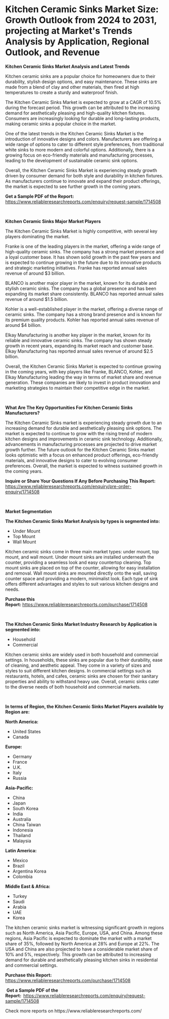 <p><h1>Kitchen Ceramic Sinks Market Size: Growth Outlook from 2024 to 2031, projecting at Market's Trends Analysis by Application, Regional Outlook, and Revenue</h1></p><p><strong>Kitchen Ceramic Sinks Market Analysis and Latest Trends</strong></p>
<p><p>Kitchen ceramic sinks are a popular choice for homeowners due to their durability, stylish design options, and easy maintenance. These sinks are made from a blend of clay and other materials, then fired at high temperatures to create a sturdy and waterproof finish.</p><p>The Kitchen Ceramic Sinks Market is expected to grow at a CAGR of 10.5% during the forecast period. This growth can be attributed to the increasing demand for aesthetically pleasing and high-quality kitchen fixtures. Consumers are increasingly looking for durable and long-lasting products, making ceramic sinks a popular choice in the market.</p><p>One of the latest trends in the Kitchen Ceramic Sinks Market is the introduction of innovative designs and colors. Manufacturers are offering a wide range of options to cater to different style preferences, from traditional white sinks to more modern and colorful options. Additionally, there is a growing focus on eco-friendly materials and manufacturing processes, leading to the development of sustainable ceramic sink options.</p><p>Overall, the Kitchen Ceramic Sinks Market is experiencing steady growth driven by consumer demand for both style and durability in kitchen fixtures. As manufacturers continue to innovate and expand their product offerings, the market is expected to see further growth in the coming years.</p></p>
<p><strong>Get a Sample PDF of the Report:&nbsp;</strong> <a href="https://www.reliableresearchreports.com/enquiry/request-sample/1714508">https://www.reliableresearchreports.com/enquiry/request-sample/1714508</a></p>
<p>&nbsp;</p>
<p><strong>Kitchen Ceramic Sinks Major Market Players</strong></p>
<p><p>The Kitchen Ceramic Sinks Market is highly competitive, with several key players dominating the market. </p><p>Franke is one of the leading players in the market, offering a wide range of high-quality ceramic sinks. The company has a strong market presence and a loyal customer base. It has shown solid growth in the past few years and is expected to continue growing in the future due to its innovative products and strategic marketing initiatives. Franke has reported annual sales revenue of around $3 billion.</p><p>BLANCO is another major player in the market, known for its durable and stylish ceramic sinks. The company has a global presence and has been expanding its market share consistently. BLANCO has reported annual sales revenue of around $1.5 billion.</p><p>Kohler is a well-established player in the market, offering a diverse range of ceramic sinks. The company has a strong brand presence and is known for its premium quality products. Kohler has reported annual sales revenue of around $4 billion.</p><p>Elkay Manufacturing is another key player in the market, known for its reliable and innovative ceramic sinks. The company has shown steady growth in recent years, expanding its market reach and customer base. Elkay Manufacturing has reported annual sales revenue of around $2.5 billion.</p><p>Overall, the Kitchen Ceramic Sinks Market is expected to continue growing in the coming years, with key players like Franke, BLANCO, Kohler, and Elkay Manufacturing leading the way in terms of market share and revenue generation. These companies are likely to invest in product innovation and marketing strategies to maintain their competitive edge in the market.</p></p>
<p>&nbsp;</p>
<p><strong>What Are The Key Opportunities For Kitchen Ceramic Sinks Manufacturers?</strong></p>
<p><p>The Kitchen Ceramic Sinks market is experiencing steady growth due to an increasing demand for durable and aesthetically pleasing sink options. The market is expected to continue to grow with the rising trend of modern kitchen designs and improvements in ceramic sink technology. Additionally, advancements in manufacturing processes are projected to drive market growth further. The future outlook for the Kitchen Ceramic Sinks market looks optimistic with a focus on enhanced product offerings, eco-friendly materials, and innovative designs to cater to evolving consumer preferences. Overall, the market is expected to witness sustained growth in the coming years.</p></p>
<p><strong>Inquire or Share Your Questions If Any Before Purchasing This Report:</strong> <a href="https://www.reliableresearchreports.com/enquiry/pre-order-enquiry/1714508">https://www.reliableresearchreports.com/enquiry/pre-order-enquiry/1714508</a></p>
<p>&nbsp;</p>
<p><strong>Market Segmentation</strong></p>
<p><strong>The Kitchen Ceramic Sinks Market Analysis by types is segmented into:</strong></p>
<p><ul><li>Under Mount</li><li>Top Mount</li><li>Wall Mount</li></ul></p>
<p><p>Kitchen ceramic sinks come in three main market types: under mount, top mount, and wall mount. Under mount sinks are installed underneath the counter, providing a seamless look and easy countertop cleaning. Top mount sinks are placed on top of the counter, allowing for easy installation and removal. Wall mount sinks are mounted directly onto the wall, saving counter space and providing a modern, minimalist look. Each type of sink offers different advantages and styles to suit various kitchen designs and needs.</p></p>
<p><strong>Purchase this Report:&nbsp;</strong><a href="https://www.reliableresearchreports.com/purchase/1714508">https://www.reliableresearchreports.com/purchase/1714508</a></p>
<p>&nbsp;</p>
<p><strong>The Kitchen Ceramic Sinks Market Industry Research by Application is segmented into:</strong></p>
<p><ul><li>Household</li><li>Commercial</li></ul></p>
<p><p>Kitchen ceramic sinks are widely used in both household and commercial settings. In households, these sinks are popular due to their durability, ease of cleaning, and aesthetic appeal. They come in a variety of sizes and styles to suit different kitchen designs. In commercial settings such as restaurants, hotels, and cafes, ceramic sinks are chosen for their sanitary properties and ability to withstand heavy use. Overall, ceramic sinks cater to the diverse needs of both household and commercial markets.</p></p>
<p>&nbsp;</p>
<p><strong>In terms of Region, the Kitchen Ceramic Sinks Market Players available by Region are:</strong></p>
<p>
    <p> <strong> North America: </strong>
        <ul>
            <li>United States</li>
            <li>Canada</li>
        </ul>
        </p> 
    <p> <strong> Europe: </strong>
        <ul>
            <li>Germany</li>
            <li>France</li>
            <li>U.K.</li>
            <li>Italy</li>
            <li>Russia</li>
        </ul>
        </p> 
    <p> <strong> Asia-Pacific: </strong>
        <ul>
            <li>China</li>
            <li>Japan</li>
            <li>South Korea</li>
            <li>India</li>
            <li>Australia</li>
            <li>China Taiwan</li>
            <li>Indonesia</li>
            <li>Thailand</li>
            <li>Malaysia</li>
        </ul>
        </p> 
    <p> <strong> Latin America: </strong>
        <ul>
            <li>Mexico</li>
            <li>Brazil</li>
            <li>Argentina Korea</li>
            <li>Colombia</li>
        </ul>
        </p> 
    <p> <strong> Middle East & Africa: </strong>
        <ul>
            <li>Turkey</li>
            <li>Saudi</li>
            <li>Arabia</li>
            <li>UAE</li>
            <li>Korea</li>
        </ul>
    </p>
    </p>
<p><p>The kitchen ceramic sinks market is witnessing significant growth in regions such as North America, Asia Pacific, Europe, USA, and China. Among these regions, Asia Pacific is expected to dominate the market with a market share of 35%, followed by North America at 28% and Europe at 22%. The USA and China are also projected to have a considerable market share of 10% and 5%, respectively. This growth can be attributed to increasing demand for durable and aesthetically pleasing kitchen sinks in residential and commercial settings.</p></p>
<p><strong>Purchase this Report: </strong><a href="https://www.reliableresearchreports.com/purchase/1714508">https://www.reliableresearchreports.com/purchase/1714508</a></p>
<p>&nbsp;<strong>Get a Sample PDF of the Report:&nbsp;&nbsp;</strong><a href="https://www.reliableresearchreports.com/enquiry/request-sample/1714508">https://www.reliableresearchreports.com/enquiry/request-sample/1714508</a></p>
<p><strong></strong></p>
<p>Check more reports on https://www.reliableresearchreports.com/</p>